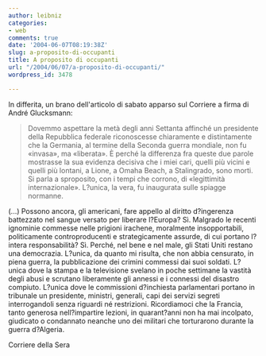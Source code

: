 ```yaml
---
author: leibniz
categories:
- web
comments: true
date: '2004-06-07T08:19:38Z'
slug: a-proposito-di-occupanti
title: A proposito di occupanti
url: "/2004/06/07/a-proposito-di-occupanti/"
wordpress_id: 3478

---
```

In differita, un brano dell'articolo di sabato apparso sul Corriere a firma di André Glucksmann: 


> Dovemmo aspettare la metà degli anni Settanta affinché un presidente della Repubblica federale riconoscesse chiaramente e distintamente che la Germania, al termine della Seconda guerra mondiale, non fu «invasa», ma «liberata». È perché la differenza fra queste due parole mostrasse la sua evidenza decisiva che i miei cari, quelli più vicini e quelli più lontani, a Lione, a Omaha Beach, a Stalingrado, sono morti. Si parla a sproposito, con i tempi che corrono, di «legittimità internazionale». L?unica, la vera, fu inaugurata sulle spiagge normanne. 

(...) Possono ancora, gli americani, fare appello al diritto d?ingerenza battezzato nel sangue versato per liberare l?Europa? Sì. Malgrado le recenti ignominie commesse nelle prigioni irachene, moralmente insopportabili, politicamente controproducenti e strategicamente assurde, di cui portano l?intera responsabilità? Sì. Perché, nel bene e nel male, gli Stati Uniti restano una democrazia. L?unica, da quanto mi risulta, che non abbia censurato, in piena guerra, la pubblicazione dei crimini commessi dai suoi soldati. L?unica dove la stampa e la televisione svelano in poche settimane la vastità degli abusi e scrutano liberamente gli annessi e i connessi del disastro compiuto. L?unica dove le commissioni d?inchiesta parlamentari portano in tribunale un presidente, ministri, generali, capi dei servizi segreti interrogandoli senza riguardi né restrizioni. Ricordiamoci che la Francia, tanto generosa nell?impartire lezioni, in quarant?anni non ha mai incolpato, giudicato o condannato neanche uno dei militari che torturarono durante la guerra d?Algeria. 


Corriere della Sera

